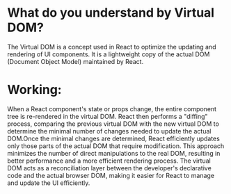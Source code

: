 # What do you understand by Virtual DOM?

The Virtual DOM is a concept used in React to optimize the updating and rendering of UI 
components. It is a lightweight copy of the actual DOM (Document Object Model) maintained
by React. 

# Working:
When a React component's state or props change, the entire component tree is re-rendered 
in the virtual DOM. React then performs a "diffing" process, comparing the previous virtual 
DOM with the new virtual DOM to determine the minimal number of changes needed to update 
the actual DOM.Once the minimal changes are determined, React efficiently updates only those 
parts of the actual DOM that require modification.
This approach minimizes the number of direct manipulations to the real DOM, resulting in 
better performance and a more efficient rendering process.
The virtual DOM acts as a reconciliation layer between the developer's declarative code 
and the actual browser DOM, making it easier for React to manage and update the UI efficiently.